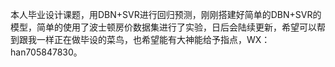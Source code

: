 本人毕业设计课题，用DBN+SVR进行回归预测，刚刚搭建好简单的DBN+SVR的模型，简单的使用了波士顿房价数据集进行了实验，日后会陆续更新，希望可以帮到跟我一样正在做毕设的菜鸟，也希望能有大神能给予指点，WX：han705847830。

